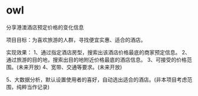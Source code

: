 owl
===

分享港澳酒店预定价格的变化信息

项目目标：为喜欢旅游的人群，寻找便宜实惠、适合的酒店。

实现效果：
1、通过指定酒店房型，搜索出该酒店价格最底的商家预定信息。
2、通过旅游的目的地，搜索出目的地附近价格最底的酒店信息。
3、可接受的价格范围。(未来开放)
4、宽带、交通等要求。(未来开放)

5、大数据分析，默认设置使用者的喜好，自动选出适合的酒店。(非本项目考虑范围，纯粹当作记录)